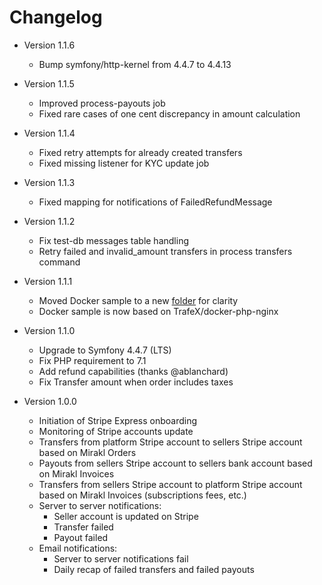 # Changelog

- Version 1.1.6
    - Bump symfony/http-kernel from 4.4.7 to 4.4.13

- Version 1.1.5
    - Improved process-payouts job
    - Fixed rare cases of one cent discrepancy in amount calculation

- Version 1.1.4
    - Fixed retry attempts for already created transfers
    - Fixed missing listener for KYC update job

- Version 1.1.3
    - Fixed mapping for notifications of FailedRefundMessage

- Version 1.1.2
    - Fix test-db messages table handling
    - Retry failed and invalid_amount transfers in process transfers command

- Version 1.1.1
    - Moved Docker sample to a new [folder](examples/docker) for clarity
    - Docker sample is now based on TrafeX/docker-php-nginx

- Version 1.1.0
    - Upgrade to Symfony 4.4.7 (LTS)
    - Fix PHP requirement to 7.1
    - Add refund capabilities (thanks @ablanchard)
    - Fix Transfer amount when order includes taxes

- Version 1.0.0
    - Initiation of Stripe Express onboarding
    - Monitoring of Stripe accounts update
    - Transfers from platform Stripe account to sellers Stripe account based on Mirakl Orders
    - Payouts from sellers Stripe account to sellers bank account based on Mirakl Invoices
    - Transfers from sellers Stripe account to platform Stripe account based on Mirakl Invoices (subscriptions fees, etc.)
    - Server to server notifications:
        - Seller account is updated on Stripe
        - Transfer failed
        - Payout failed
    - Email notifications:
        - Server to server notifications fail
        - Daily recap of failed transfers and failed payouts
